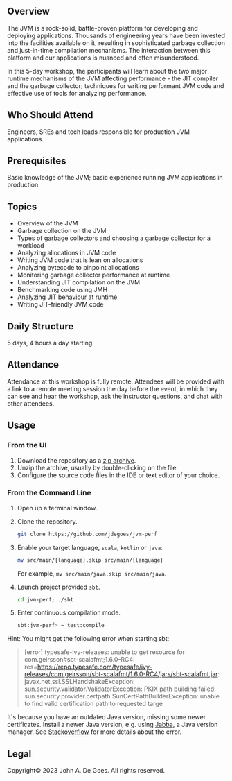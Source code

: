 ## Overview

The JVM is a rock-solid, battle-proven platform for developing and deploying applications. Thousands of engineering years have been invested into the facilities available on it, resulting in sophisticated garbage collection and just-in-time compilation mechanisms. The interaction between this platform and our applications is nuanced and often misunderstood.

In this 5-day workshop, the participants will learn about the two major runtime mechanisms of the JVM affecting performance - the JIT compiler and the garbage collector; techniques for writing performant JVM code and effective use of tools for analyzing performance.

## Who Should Attend

Engineers, SREs and tech leads responsible for production JVM applications.

## Prerequisites

Basic knowledge of the JVM; basic experience running JVM applications in production.

## Topics

 - Overview of the JVM
 - Garbage collection on the JVM
 - Types of garbage collectors and choosing a garbage collector for a workload
 - Analyzing allocations in JVM code
 - Writing JVM code that is lean on allocations
 - Analyzing bytecode to pinpoint allocations
 - Monitoring garbage collector performance at runtime
 - Understanding JIT compilation on the JVM
 - Benchmarking code using JMH
 - Analyzing JIT behaviour at runtime
 - Writing JIT-friendly JVM code

## Daily Structure

5 days, 4 hours a day starting.

## Attendance

Attendance at this workshop is fully remote. Attendees will be provided with a link to a remote meeting session the day before the event, in which they can see and hear the workshop, ask the instructor questions, and chat with other attendees.

## Usage

### From the UI

1. Download the repository as a [zip archive](https://github.com/jdegoes/jvm-perf/archive/master.zip).
2. Unzip the archive, usually by double-clicking on the file.
3. Configure the source code files in the IDE or text editor of your choice.

### From the Command Line

1. Open up a terminal window.

2. Clone the repository.

    ```bash
    git clone https://github.com/jdegoes/jvm-perf
    ```
3. Enable your target language, `scala`, `kotlin` or `java`:

     ```bash
     mv src/main/{language}.skip src/main/{language}
     ```

     For example, `mv src/main/java.skip src/main/java`.

5. Launch project provided `sbt`.

    ```bash
    cd jvm-perf; ./sbt
    ```
6. Enter continuous compilation mode.

    ```bash
    sbt:jvm-perf> ~ test:compile
    ```

Hint: You might get the following error when starting sbt:

> [error] 	typesafe-ivy-releases: unable to get resource for com.geirsson#sbt-scalafmt;1.6.0-RC4: res=https://repo.typesafe.com/typesafe/ivy-releases/com.geirsson/sbt-scalafmt/1.6.0-RC4/jars/sbt-scalafmt.jar: javax.net.ssl.SSLHandshakeException: sun.security.validator.ValidatorException: PKIX path building failed: sun.security.provider.certpath.SunCertPathBuilderException: unable to find valid certification path to requested targe

It's because you have an outdated Java version, missing some newer certificates. Install a newer Java version, e.g. using [Jabba](https://github.com/shyiko/jabba), a Java version manager. See [Stackoverflow](https://stackoverflow.com/a/58669704/1885392) for more details about the error.

## Legal

Copyright&copy; 2023 John A. De Goes. All rights reserved.
